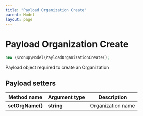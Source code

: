 ```yaml
---
title: "Payload Organization Create"
parent: Model
layout: page
---
```


# Payload Organization Create

```php
new \Kronup\Model\PayloadOrganizationCreate();
```

Payload object required to create an Organization

## Payload setters

Method name | Argument type | Description
------------ | ------------- | -------------
**setOrgName()** | **string** | Organization name

